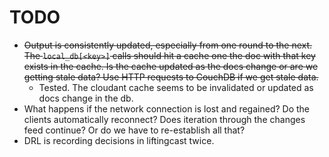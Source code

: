 TODO
====

*   ~~Output is consistently updated, especially from one round to the next. The `local_db[<key>]` calls should hit a cache one the doc with that key exists in the cache. Is the cache updated as the docs change or are we getting stale data? Use HTTP requests to CouchDB if we get stale data.~~
    *   Tested. The cloudant cache seems to be invalidated or updated as docs change in the db.
*   What happens if the network connection is lost and regained? Do the clients automatically reconnect? Does iteration through the changes feed continue? Or do we have to re-establish all that?
*   DRL is recording decisions in liftingcast twice.
